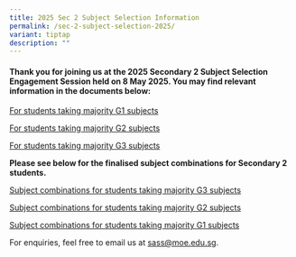 ```yaml
---
title: 2025 Sec 2 Subject Selection Information
permalink: /sec-2-subject-selection-2025/
variant: tiptap
description: ""
---
```

<h4>Thank you for joining us at the 2025 Secondary 2 Subject Selection Engagement Session held on 8 May 2025. You may find relevant information in the documents below:</h4>
<p></p>
<p><a href="/files/Secondary_2_Subject_Selection_2025_For_students_taking_majority_G1_subjects___140525.pdf" rel="noopener nofollow" target="_blank">For students taking majority G1 subjects</a>
</p>
<p><a href="/files/2025 Sec 2 Subject Selection/Slides_Subject_Selection_2025_G2.pdf" rel="noopener nofollow" target="_blank">For students taking majority G2 subjects</a>
</p>
<p><a href="/files/2025 Sec 2 Subject Selection/FAQ_S2_Subject_Selection_2025_G3.pdf" rel="noopener nofollow" target="_blank">For students taking majority G3 subjects</a>
</p>
<p></p>
<p><strong>Please see below for the finalised subject combinations for Secondary 2 students.</strong>
</p>
<p><a href="/files/2025 Sec 2 Subject Selection/Sec_2_Subject_Selection_Final_Combination__for_students_who_take_majority_G3_subjects____for_website.pdf" rel="noopener noreferrer nofollow" target="_blank">Subject combinations for students taking majority G3 subjects</a>
</p>
<p><a href="/files/2025 Sec 2 Subject Selection/Sec_2_Subject_Selection_Final_Combination__for_students_who_take_majority_G2_subjects____for_website.pdf" rel="noopener nofollow" target="_blank">Subject combinations for students taking majority G2 subjects</a>
</p>
<p><a href="/files/2025 Sec 2 Subject Selection/Sec_2_Subject_Selection_Final_Combination__for_students_who_take_majority_G1_subjects__for_website.pdf" rel="noopener nofollow" target="_blank">Subject combinations for students taking majority G1 subjects</a>
</p>
<p>For enquiries, feel free to email us at <a href="mailto:sass@moe.edu.sg" rel="noopener noreferrer nofollow" target="_blank">sass@moe.edu.sg</a>.</p>